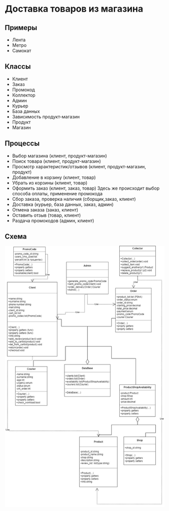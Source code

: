 # Доставка товаров из магазина
## Примеры
* Лента
* Метро
* Самокат
## Классы
* Клиент
* Заказ
* Промокод
* Коллектор
* Админ
* Курьер
* База данных
* Зависимость продукт-магазин
* Продукт
* Магазин
## Процессы
* Выбор магазина (клиент, продукт-магазин)
* Поиск товара (клиент, продукт-магазин)
* Просмотр характеристик/отзывов (клиент, продукт-магазин, продукт)
* Добавление в корзину (клиент, товар)
* Убрать из корзины (клиент, товар)
* Оформить заказ (клиент, заказ, товар) Здесь же происходит 
выбор способа оплаты, применение промокода
* Сбор заказа, проверка наличия (сборщик,заказ, клиент)
* Доставка (курьер, база данных, заказ, админ)
* Отмена заказа (заказ, клиент)
* Оставить отзыв (товар, клиент)
* Раздача промокодов (админ, клиент)
## Схема
![scheme](scheme.jpg)
